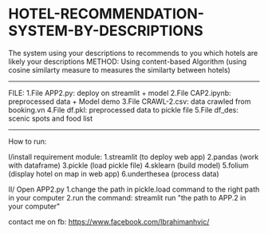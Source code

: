 # HOTEL-RECOMMENDATION-SYSTEM-BY-DESCRIPTIONS
The system using your descriptions to recommends to you which hotels are likely your descriptions
METHOD: Using content-based Algorithm (using cosine similarty measure to measures the similarty between hotels)

-------------------------------------------------------------------------------------------------
FILE:
  1.File APP2.py: deploy on streamlit + model
  2.File CAP2.ipynb: preprocessed data + Model demo
  3.File CRAWL-2.csv: data crawled from booking.vn
  4.File df.pkl: preprocessed data to pickle file
  5.File df_des: scenic spots and food list
  
-------------------------------------------------------------------------------------------------
How to run:

I/install requirement module:
  1.streamlit (to deploy web app)
  2.pandas (work with dataframe)
  3.pickle (load pickle file)
  4.sklearn (build model)
  5.folium (display hotel on map in web app)
  6.underthesea (process data)
  
II/ Open APP2.py
  1.change the path in pickle.load command to the right path in your computer
  2.run the command: streamlit run "the path to APP.2 in your computer"

contact me on fb: https://www.facebook.com/Ibrahimanhvic/
  
